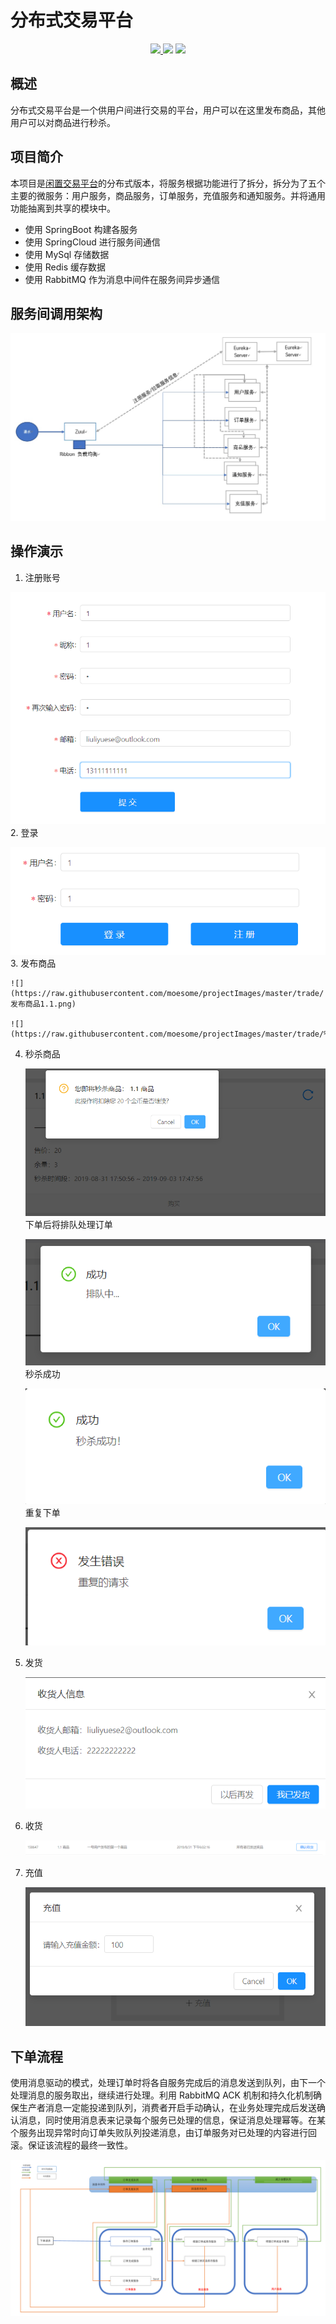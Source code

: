 # 分布式交易平台

 <p align="center">
     <a href="https://github.com/moesome/trade-web">
     	<img src="https://img.shields.io/badge/%E4%BA%A4%E6%98%93%E5%B9%B3%E5%8F%B0%E5%89%8D%E7%AB%AF-1.0-green">
     </a>
     <img src="https://img.shields.io/badge/SpringBoot-2.1.6.RELEASE-brightgreen">
     <img src="https://img.shields.io/badge/SpringCloud-Greenwich.SR2-blue">
 </p>

## 概述

分布式交易平台是一个供用户间进行交易的平台，用户可以在这里发布商品，其他用户可以对商品进行秒杀。

## 项目简介

本项目是[闲置交易平台](https://github.com/moesome/spike)的分布式版本，将服务根据功能进行了拆分，拆分为了五个主要的微服务：用户服务，商品服务，订单服务，充值服务和通知服务。并将通用功能抽离到共享的模块中。

- 使用 SpringBoot 构建各服务
- 使用 SpringCloud 进行服务间通信
- 使用 MySql 存储数据
- 使用 Redis 缓存数据
- 使用 RabbitMQ 作为消息中间件在服务间异步通信

## 服务间调用架构

![](https://raw.githubusercontent.com/moesome/projectImages/master/trade/%E9%A1%B9%E7%9B%AE%E6%9E%B6%E6%9E%84.png)

## 操作演示

1. 注册账号

![](https://raw.githubusercontent.com/moesome/projectImages/master/trade/注册.png)
2. 登录

![](https://raw.githubusercontent.com/moesome/projectImages/master/trade/登录.png)
3. 发布商品

    ![](https://raw.githubusercontent.com/moesome/projectImages/master/trade/发布商品1.1.png)
    
    ![](https://raw.githubusercontent.com/moesome/projectImages/master/trade/%E5%8F%91%E5%B8%83%E5%95%86%E5%93%81%E5%92%8C.png)
4. 秒杀商品

	![](https://raw.githubusercontent.com/moesome/projectImages/master/trade/%E8%B4%AD%E4%B9%B0.png)
	下单后将排队处理订单
	
    ![](https://raw.githubusercontent.com/moesome/projectImages/master/trade/%E7%A7%92%E6%9D%801.png)
    秒杀成功
    
    ![](https://raw.githubusercontent.com/moesome/projectImages/master/trade/%E7%A7%92%E6%9D%802.png)
    重复下单
    
    ![](https://raw.githubusercontent.com/moesome/projectImages/master/trade/%E7%A7%92%E6%9D%803.png)
5. 发货

	![](https://raw.githubusercontent.com/moesome/projectImages/master/trade/%E5%8F%91%E8%B4%A7.png)
6. 收货

	![](https://raw.githubusercontent.com/moesome/projectImages/master/trade/%E6%94%B6%E8%B4%A7.png)
7. 充值

	![](https://raw.githubusercontent.com/moesome/projectImages/master/trade/%E5%85%85%E5%80%BC.png)
## 下单流程

使用消息驱动的模式，处理订单时将各自服务完成后的消息发送到队列，由下一个处理消息的服务取出，继续进行处理。利用 RabbitMQ ACK 机制和持久化机制确保生产者消息一定能投递到队列，消费者开启手动确认，在业务处理完成后发送确认消息，同时使用消息表来记录每个服务已处理的信息，保证消息处理幂等。在某个服务出现异常时向订单失败队列投递消息，由订单服务对已处理的内容进行回滚。保证该流程的最终一致性。

![](https://raw.githubusercontent.com/moesome/projectImages/master/trade/下单架构.png)